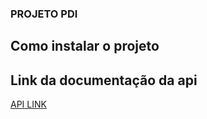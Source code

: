 ### PROJETO PDI

## Como instalar o projeto

## Link da documentação da api

[API LINK](https://www.getpostman.com/collections/8972fa43b652cf128e81)
